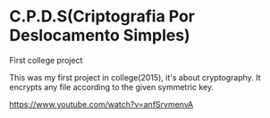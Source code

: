 # C.P.D.S(Criptografia Por Deslocamento Simples)
First college project

This was my first project in college(2015), it's about cryptography.
It encrypts any file according to the given symmetric key.

https://www.youtube.com/watch?v=anfSrvmenvA
